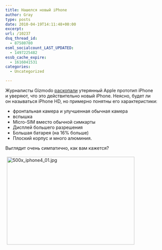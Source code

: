 ```yaml
---
title: Нашелся новый iPhone
author: Gray
type: posts
date: 2010-04-19T14:11:48+00:00
excerpt:
url: /10237
dsq_thread_id:
  - 87580780
esml_socialcount_LAST_UPDATED:
  - 1497225482
essb_cache_expire:
  - 1616041531
categories:
  - Uncategorized

---
```








Журналисты Gizmodo <a href="http://gizmodo.com/5520164/this-is-apples-next-iphone" target="_blank">раскопали</a> утерянный Apple прототип iPhone и&nbsp;уверяют, что это действительно новый iPhone. Неясно, будет&nbsp;ли он&nbsp;называться iPhone&nbsp;HD, но&nbsp;примерно понятны его характеристики:

  * фронтальная камера и&nbsp;улучшенная обычная камера
  * вспышка
  * Micro-SIM вместо обычной симкарты
  * Дисплей большего разрешения
  * Большая батарея (на&nbsp;16% больше)
  * Плоский корпус и&nbsp;много алюминия.

Выглядит очень симпатично, как вам кажется?

<img src="https://i0.wp.com/www.searchengines.ru/blog/images/500x_iphone4_01.jpg?resize=400%2C276" width="400" height="276" alt="500x_iphone4_01.jpg" style="margin-top:5px; margin-right:5px; margin-bottom:5px; margin-left:5px;" data-recalc-dims="1" />